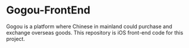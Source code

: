 # Gogou-FrontEnd
Gogou is a platform where Chinese in mainland could purchase and exchange  overseas goods. This repository is iOS front-end code for this project.
